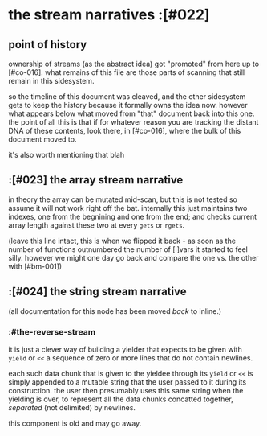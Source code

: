 # the stream narratives :[#022]

## point of history

ownership of streams (as the abstract idea) got "promoted" from here up
to [#co-016]. what remains of this file are those parts of scanning that
still remain in this sidesystem.

so the timeline of this document was cleaved, and the other sidesystem
gets to keep the history because it formally owns the idea now. however
what appears below what moved from "that" document back into this one.
the point of all this is that if for whatever reason you are tracking
the distant DNA of these contents, look there, in [#co-016], where the
bulk of this document moved to.

it's also worth mentioning that blah




## :[#023] the array stream narrative

in theory the array can be mutated mid-scan, but this is not tested so assume
it will not work right off the bat. internally this just maintains two
indexes, one from the begnining and one from the end; and checks current array
length against these two at every `gets` or `rgets`.

(leave this line intact, this is when we flipped it back - as soon as the
number of functions outnumbered the number of [i]vars it started to feel
silly. however we might one day go back and compare the one vs. the other
with [#bm-001])





## :[#024] the string stream narrative

(all documentation for this node has been moved *back* to inline.)




### :#the-reverse-stream

it is just a clever way of building a yielder that expects to be given with
`yield` or `<<` a sequence of zero or more lines that do not contain
newlines.

each such data chunk that is given to the yieldee through its
`yield` or `<<` is simply appended to a mutable string that the user
passed to it during its construction. the user then presumably uses this
same string when the yielding is over, to represent all the data chunks
concatted together, *separated* (not delimited) by newlines.

this component is old and may go away.
